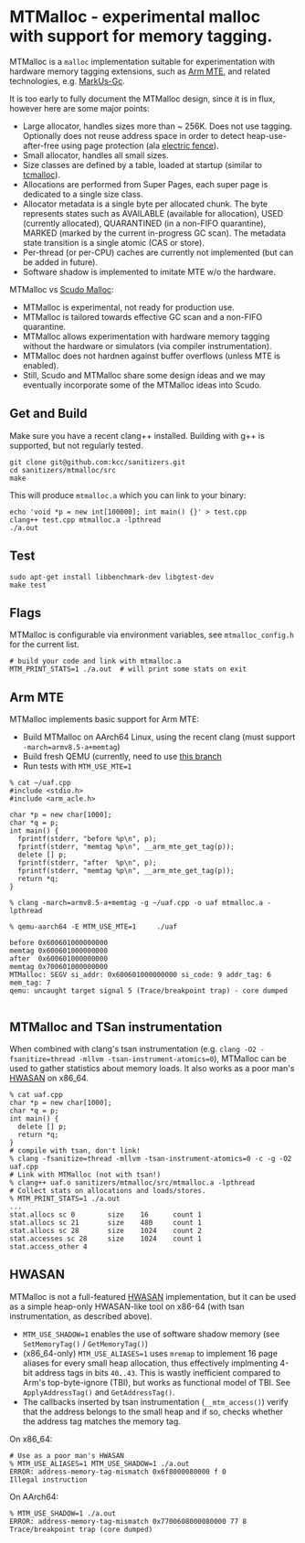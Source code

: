 # MTMalloc - experimental malloc with support for memory tagging.

MTMalloc is a `malloc` implementation suitable for experimentation
with hardware memory tagging extensions, such as
[Arm MTE](https://community.arm.com/developer/ip-products/processors/b/processors-ip-blog/posts/enhancing-memory-safety),
and related technologies, e.g.
[MarkUs-Gc](https://github.com/kcc/sanitizers/blob/master/hwaddress-sanitizer/MarkUs-GC.md).

It is too early to fully document the MTMalloc design, since it is in flux,
however here are some major points:
* Large allocator, handles sizes more than ~ 256K. Does not use tagging.
  Optionally does not reuse address space
  in order to detect heap-use-after-free using page protection
  (ala [electric fence](https://linux.die.net/man/3/efence)).
* Small allocator, handles all small sizes.
* Size classes are defined by a table, loaded at startup
(similar to [tcmalloc](https://github.com/google/tcmalloc)).
* Allocations are performed from Super Pages, each super page is
dedicated to a single size class.
* Allocator metadata is a single byte per allocated chunk. The byte represents
  states such as AVAILABLE (available for allocation),
  USED (currently allocated), QUARANTINED (in a non-FIFO quarantine),
  MARKED (marked by the current in-progress GC scan). The metadata state
  transition is a single atomic (CAS or store).
* Per-thread (or per-CPU) caches are currently not implemented (but can be
  added in future).
* Software shadow is implemented to imitate MTE w/o the hardware.

MTMalloc vs
[Scudo Malloc](https://llvm.org/docs/ScudoHardenedAllocator.html):
* MTMalloc is experimental, not ready for production use.
* MTMalloc is tailored towards effective GC scan and a non-FIFO quarantine.
* MTMalloc allows experimentation with hardware memory tagging without
the hardware or simulators (via compiler instrumentation).
* MTMalloc does not hardnen against buffer overflows (unless MTE is enabled).
* Still, Scudo and MTMalloc share some design ideas and we may eventually
incorporate some of the MTMalloc ideas into Scudo.

## Get and Build
Make sure you have a recent clang++ installed.
Building with g++ is supported, but not regularly tested.
```
git clone git@github.com:kcc/sanitizers.git
cd sanitizers/mtmalloc/src
make
```

This will produce `mtmalloc.a` which you can link to your binary:

```
echo 'void *p = new int[100000]; int main() {}' > test.cpp
clang++ test.cpp mtmalloc.a -lpthread
./a.out
```


## Test
```
sudo apt-get install libbenchmark-dev libgtest-dev
make test

```

## Flags
MTMalloc is configurable via environment variables, see `mtmalloc_config.h` for the current list.

```
# build your code and link with mtmalloc.a
MTM_PRINT_STATS=1 ./a.out  # will print some stats on exit
```

## Arm MTE
MTMalloc implements basic support for Arm MTE:
* Build MTMalloc on AArch64 Linux, using the recent clang (must support
  `-march=armv8.5-a+memtag`)
* Build fresh QEMU (currently, need to use
  [this branch](https://github.com/rth7680/qemu/tree/tgt-arm-mte-user)
* Run tests with `MTM_USE_MTE=1`

```
% cat ~/uaf.cpp
#include <stdio.h>
#include <arm_acle.h>

char *p = new char[1000];
char *q = p;
int main() {
  fprintf(stderr, "before %p\n", p);
  fprintf(stderr, "memtag %p\n", __arm_mte_get_tag(p));
  delete [] p;
  fprintf(stderr, "after  %p\n", p);
  fprintf(stderr, "memtag %p\n", __arm_mte_get_tag(p));
  return *q;
}

% clang -march=armv8.5-a+memtag -g ~/uaf.cpp -o uaf mtmalloc.a -lpthread

% qemu-aarch64 -E MTM_USE_MTE=1     ./uaf

before 0x600601000000000
memtag 0x600601000000000
after  0x600601000000000
memtag 0x700601000000000
MTMalloc: SEGV si_addr: 0x600601000000000 si_code: 9 addr_tag: 6 mem_tag: 7
qemu: uncaught target signal 5 (Trace/breakpoint trap) - core dumped


```


## MTMalloc and TSan instrumentation
When combined with clang's tsan instrumentation (e.g. `clang -O2 -fsanitize=thread -mllvm -tsan-instrument-atomics=0`), 
MTMalloc can be used to gather statistics about memory loads.
It also works as a poor man's [HWASAN](https://clang.llvm.org/docs/HardwareAssistedAddressSanitizerDesign.html) on x86_64. 

```
% cat uaf.cpp
char *p = new char[1000];
char *q = p;
int main() {
  delete [] p;
  return *q;
}
# compile with tsan, don't link!
% clang -fsanitize=thread -mllvm -tsan-instrument-atomics=0 -c -g -O2 uaf.cpp
# Link with MTMalloc (not with tsan!)
% clang++ uaf.o sanitizers/mtmalloc/src/mtmalloc.a -lpthread
# Collect stats on allocations and loads/stores.
% MTM_PRINT_STATS=1 ./a.out
...
stat.allocs sc 0        size    16      count 1
stat.allocs sc 21       size    480     count 1
stat.allocs sc 28       size    1024    count 2
stat.accesses sc 28     size    1024    count 1
stat.access_other 4
```

## HWASAN
MTMalloc is not a full-featured [HWASAN](https://clang.llvm.org/docs/HardwareAssistedAddressSanitizerDesign.html) implementation,
but it can be used as a simple heap-only HWASAN-like tool on x86-64 (with tsan instrumentation, as described above). 
* `MTM_USE_SHADOW=1` enables the use of software shadow memory (see `SetMemoryTag()` / `GetMemoryTag()`)
* (x86_64-only) `MTM_USE_ALIASES=1` uses `mremap` to implement 16 page aliases for every small heap allocation, thus effectively implmenting 4-bit address tags in bits `40..43`. This is wastly inefficient compared to Arm's top-byte-ignore (TBI), but works as functional model of TBI. See `ApplyAddressTag()` and `GetAddressTag()`. 
* The callbacks inserted by tsan instrumentation (`__mtm_access()`) verify that the address belongs to the small heap and if so, checks whether the address tag matches the memory tag.

On x86_64:
```
# Use as a poor man's HWASAN
% MTM_USE_ALIASES=1 MTM_USE_SHADOW=1 ./a.out
ERROR: address-memory-tag-mismatch 0x6f8000080000 f 0
Illegal instruction
```

On AArch64:

```
% MTM_USE_SHADOW=1 ./a.out
ERROR: address-memory-tag-mismatch 0x7700608000080000 77 8
Trace/breakpoint trap (core dumped)

```

